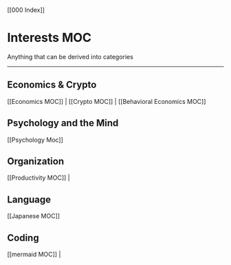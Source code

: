 [[000 Index]]
# Interests MOC
Anything that can be derived into categories 

--- 

## Economics & Crypto
[[Economics MOC]] | [[Crypto MOC]] | [[Behavioral Economics MOC]]

## Psychology and the Mind
[[Psychology Moc]]

## Organization 
[[Productivity MOC]] | 
## Language
[[Japanese MOC]]

## Coding
[[mermaid MOC]] | 